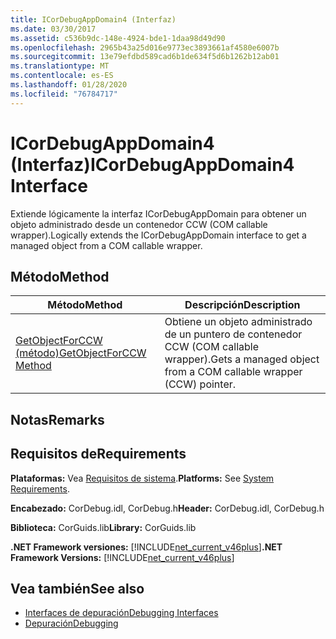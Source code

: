 ```yaml
---
title: ICorDebugAppDomain4 (Interfaz)
ms.date: 03/30/2017
ms.assetid: c536b9dc-148e-4924-bde1-1daa98d49d90
ms.openlocfilehash: 2965b43a25d016e9773ec3893661af4580e6007b
ms.sourcegitcommit: 13e79efdbd589cad6b1de634f5d6b1262b12ab01
ms.translationtype: MT
ms.contentlocale: es-ES
ms.lasthandoff: 01/28/2020
ms.locfileid: "76784717"
---
```

# <a name="icordebugappdomain4-interface"></a><span data-ttu-id="b9439-102">ICorDebugAppDomain4 (Interfaz)</span><span class="sxs-lookup"><span data-stu-id="b9439-102">ICorDebugAppDomain4 Interface</span></span>
<span data-ttu-id="b9439-103">Extiende lógicamente la interfaz ICorDebugAppDomain para obtener un objeto administrado desde un contenedor CCW (COM callable wrapper).</span><span class="sxs-lookup"><span data-stu-id="b9439-103">Logically extends the ICorDebugAppDomain interface to get a managed object from a COM callable wrapper.</span></span>  
  
## <a name="method"></a><span data-ttu-id="b9439-104">Método</span><span class="sxs-lookup"><span data-stu-id="b9439-104">Method</span></span>  
  
|<span data-ttu-id="b9439-105">Método</span><span class="sxs-lookup"><span data-stu-id="b9439-105">Method</span></span>|<span data-ttu-id="b9439-106">Descripción</span><span class="sxs-lookup"><span data-stu-id="b9439-106">Description</span></span>|  
|------------|-----------------|  
|[<span data-ttu-id="b9439-107">GetObjectForCCW (método)</span><span class="sxs-lookup"><span data-stu-id="b9439-107">GetObjectForCCW Method</span></span>](icordebugappdomain4-getobjectforccw-method.md)|<span data-ttu-id="b9439-108">Obtiene un objeto administrado de un puntero de contenedor CCW (COM callable wrapper).</span><span class="sxs-lookup"><span data-stu-id="b9439-108">Gets a managed object from a COM callable wrapper (CCW) pointer.</span></span>|  
  
## <a name="remarks"></a><span data-ttu-id="b9439-109">Notas</span><span class="sxs-lookup"><span data-stu-id="b9439-109">Remarks</span></span>  
  
## <a name="requirements"></a><span data-ttu-id="b9439-110">Requisitos de</span><span class="sxs-lookup"><span data-stu-id="b9439-110">Requirements</span></span>  
 <span data-ttu-id="b9439-111">**Plataformas:** Vea [Requisitos de sistema](../../../../docs/framework/get-started/system-requirements.md).</span><span class="sxs-lookup"><span data-stu-id="b9439-111">**Platforms:** See [System Requirements](../../../../docs/framework/get-started/system-requirements.md).</span></span>  
  
 <span data-ttu-id="b9439-112">**Encabezado:** CorDebug.idl, CorDebug.h</span><span class="sxs-lookup"><span data-stu-id="b9439-112">**Header:** CorDebug.idl, CorDebug.h</span></span>  
  
 <span data-ttu-id="b9439-113">**Biblioteca:** CorGuids.lib</span><span class="sxs-lookup"><span data-stu-id="b9439-113">**Library:** CorGuids.lib</span></span>  
  
 <span data-ttu-id="b9439-114">**.NET Framework versiones:** [!INCLUDE[net_current_v46plus](../../../../includes/net-current-v46plus-md.md)]</span><span class="sxs-lookup"><span data-stu-id="b9439-114">**.NET Framework Versions:** [!INCLUDE[net_current_v46plus](../../../../includes/net-current-v46plus-md.md)]</span></span>  
  
## <a name="see-also"></a><span data-ttu-id="b9439-115">Vea también</span><span class="sxs-lookup"><span data-stu-id="b9439-115">See also</span></span>

- [<span data-ttu-id="b9439-116">Interfaces de depuración</span><span class="sxs-lookup"><span data-stu-id="b9439-116">Debugging Interfaces</span></span>](debugging-interfaces.md)
- [<span data-ttu-id="b9439-117">Depuración</span><span class="sxs-lookup"><span data-stu-id="b9439-117">Debugging</span></span>](index.md)
